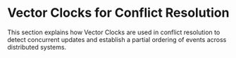 # Vector Clocks for Conflict Resolution

This section explains how Vector Clocks are used in conflict resolution to detect concurrent updates and establish a partial ordering of events across distributed systems.